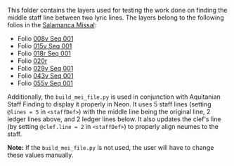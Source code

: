 This folder contains the layers used for testing the work done on finding the middle staff line between two lyric lines. The layers belong to the following folios in the [Salamanca Missal](https://pemdatabase.eu/gallery-item/8771):
- Folio [008v Seq 001](https://pemdatabase.eu/media/8771/download?attachment)
- Folio [015v Seq 001](https://pemdatabase.eu/media/8784/download?attachment)
- Folio [018r Seq 001](https://pemdatabase.eu/media/8789/download?attachment)
- Folio [020r](https://pemdatabase.eu/media/8793/download?attachment)
- Folio [029v Seq 001](https://pemdatabase.eu/media/8812/download?attachment)
- Folio [043v Seq 001](https://pemdatabase.eu/media/8837/download?attachment)
- Folio [055v Seq 001](https://pemdatabase.eu/media/8864/download?attachment)

Additionally, the `build_mei_file.py` is used in conjunction with Aquitanian Staff Finding to display it properly in Neon. It uses 5 staff lines (setting `@lines = 5` in `<staffDef>`) with the middle line being the original line, 2 ledger lines above, and 2 ledger lines below. It also updates the clef's line (by setting `@clef.line = 2` in `<staffDef>`) to properly align neumes to the staff. 

**Note:** If the `build_mei_file.py` is not used, the user will have to change these values manually. 
